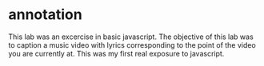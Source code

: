 # annotation

This lab was an excercise in basic javascript. The objective of this lab was to caption a music
video with lyrics corresponding to the point of the video you are currently at. This was my first
real exposure to javascript.
